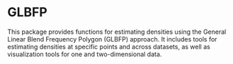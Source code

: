 # GLBFP
This package provides functions for estimating densities using the General Linear Blend Frequency Polygon (GLBFP) approach. It includes tools for estimating densities at specific points and across datasets, as well as visualization tools for one and two-dimensional data.
